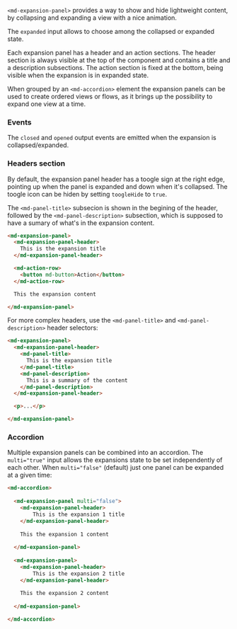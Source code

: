 `<md-expansion-panel>` provides a way to show and hide lightweight content, by collapsing and expanding a view with a nice animation.

<!-- example(expansion-overview) -->

The `expanded` input allows to choose among the collapsed or expanded state. 

Each expansion panel has a header and an action sections. The header section is always visible at the top of the component and contains a title and a description subsections. The action section is fixed at the bottom, being visible when the expansion is in expanded state.

When grouped by an `<md-accordion>` element the expansion panels can be used to create ordered views or flows, as it brings up the possibility to expand one view at a time.

### Events

The `closed` and `opened` output events are emitted when the expansion is collapsed/expanded.

### Headers section

By default, the expansion panel header has a toogle sign at the right edge, pointing up when the panel is expanded and down when it's collapsed. The toogle icon can be hiden by setting `toogleHide` to `true`. 

The `<md-panel-title>` subsecion is shown in the begining of the header, followed by the `<md-panel-description>` subsection, which is supposed to have a sumary of what's in the expansion content.

```html
<md-expansion-panel>
  <md-expansion-panel-header>
    This is the expansion title
  </md-expansion-panel-header>

  <md-action-row>
    <button md-button>Action</button>
  </md-action-row>

  This the expansion content

</md-expansion-panel>
```

For more complex headers, use the `<md-panel-title>` and `<md-panel-description>` header selectors:

```html
<md-expansion-panel>
  <md-expansion-panel-header>
    <md-panel-title>
      This is the expansion title
    </md-panel-title>
    <md-panel-description>
      This is a summary of the content
    </md-panel-description>
  </md-expansion-panel-header>

  <p>...</p>

</md-expansion-panel>
```

### Accordion

Multiple expansion panels can be combined into an accordion. The `multi="true"` input allows the expansions state to be set independently of each other. When `multi="false"` (default) just one panel can be expanded at a given time:

```html
<md-accordion>
  
  <md-expansion-panel multi="false">
    <md-expansion-panel-header>
        This is the expansion 1 title
    </md-expansion-panel-header>
    
    This the expansion 1 content
    
  </md-expansion-panel>
  
  <md-expansion-panel>
    <md-expansion-panel-header>
        This is the expansion 2 title
    </md-expansion-panel-header>
    
    This the expansion 2 content
    
  </md-expansion-panel>

</md-accordion>
```

